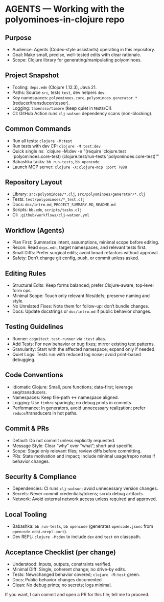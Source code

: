 # AGENTS — Working with the polyominoes-in-clojure repo

## Purpose
- Audience: Agents (Codex-style assistants) operating in this repository.
- Goal: Make small, precise, well-tested edits with clear rationale.
- Scope: Clojure library for generating/manipulating polyominoes.

## Project Snapshot
- Tooling: `deps.edn` (Clojure 1.12.3), Java 21.
- Paths: Source `src`, tests `test`, dev helpers `dev`.
- Key namespaces: `polyominoes.core`, `polyominoes.generator.*` (reducer/transducer/tesser).
- Logging: `taoensso/timbre` (keep quiet in tests/CI).
- CI: GitHub Action runs `clj-watson` dependency scans (non-blocking).

## Common Commands
- Run all tests: `clojure -M:test`
- Run tests with dev CP: `clojure -M:test:dev`
- Quick single ns: `clojure -M:dev -e "(require 'clojure.test 'polyominoes.core-test) (clojure.test/run-tests 'polyominoes.core-test)'"
- Babashka tasks: `bb run-tests`, `bb opencode`
- Launch MCP server: `clojure -X:clojure-mcp :port 7888`

## Repository Layout
- Library: `src/polyominoes/*.clj`, `src/polyominoes/generator/*.clj`
- Tests: `test/polyominoes/*_test.clj`
- Docs: `doc/intro.md`, `PROJECT_SUMMARY.MD`, `README.md`
- Scripts: `bb.edn`, `scripts/tasks.clj`
- CI: `.github/workflows/clj-watson.yml`

## Workflow (Agents)
- Plan First: Summarize intent, assumptions, minimal scope before editing.
- Recon: Read `deps.edn`, target namespaces, and relevant tests first.
- Small Diffs: Prefer surgical edits; avoid broad refactors without approval.
- Safety: Don’t change git config, push, or commit unless asked.

## Editing Rules
- Structural Edits: Keep forms balanced; prefer Clojure-aware, top-level form ops.
- Minimal Scope: Touch only relevant files/defs; preserve naming and style.
- No Unrelated Fixes: Note them for follow-up; don’t bundle changes.
- Docs: Update docstrings or `doc/intro.md` if public behavior changes.

## Testing Guidelines
- Runner: `cognitect.test-runner` via `:test` alias.
- Add Tests: For new behavior or bug fixes; mirror existing test patterns.
- Granularity: Start with the affected namespace; expand only if needed.
- Quiet Logs: Tests run with reduced log noise; avoid print-based debugging.

## Code Conventions
- Idiomatic Clojure: Small, pure functions; data-first; leverage seq/transducers.
- Namespaces: Keep file-path ↔ namespace aligned.
- Logging: Use `timbre` sparingly; no debug prints in commits.
- Performance: In generators, avoid unnecessary realization; prefer `reduce`/transducers in hot paths.

## Commit & PRs
- Default: Do not commit unless explicitly requested.
- Message Style: Clear “why” over “what”; short and specific.
- Scope: Stage only relevant files; review diffs before committing.
- PRs: State motivation and impact; include minimal usage/repro notes if behavior changes.

## Security & Compliance
- Dependencies: CI runs `clj-watson`; avoid unnecessary version changes.
- Secrets: Never commit credentials/tokens; scrub debug artifacts.
- Network: Avoid external network access unless required and approved.

## Local Tooling
- Babashka: `bb run-tests`, `bb opencode` (generates `opencode.jsonc` from `opencode.edn`/`.nrepl-port`).
- Dev REPL: `clojure -M:dev` to include `dev` and `test` on classpath.

## Acceptance Checklist (per change)
- Understood: Inputs, outputs, constraints verified.
- Minimal Diff: Single, coherent change; no drive-by edits.
- Tests: New/changed behavior covered; `clojure -M:test` green.
- Docs: Public behavior changes documented.
- Clean: No debug prints; no secrets; logs minimal.

If you want, I can commit and open a PR for this file; tell me to proceed.

